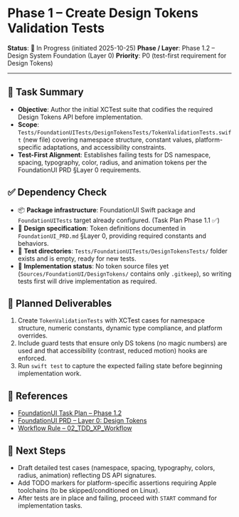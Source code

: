 # Phase 1 – Create Design Tokens Validation Tests

**Status**: 🚧 In Progress (initiated 2025-10-25)
**Phase / Layer**: Phase 1.2 – Design System Foundation (Layer 0)
**Priority**: P0 (test-first requirement for Design Tokens)

---

## 🎯 Task Summary
- **Objective**: Author the initial XCTest suite that codifies the required Design Tokens API before implementation.
- **Scope**: `Tests/FoundationUITests/DesignTokensTests/TokenValidationTests.swift` (new file) covering namespace structure, constant values, platform-specific adaptations, and accessibility constraints.
- **Test-First Alignment**: Establishes failing tests for DS namespace, spacing, typography, color, radius, and animation tokens per the FoundationUI PRD §Layer 0 requirements.

## ✅ Dependency Check
- 📦 **Package infrastructure**: FoundationUI Swift package and `FoundationUITests` target already configured. (Task Plan Phase 1.1 ✅)
- 🧭 **Design specification**: Token definitions documented in `FoundationUI_PRD.md` §Layer 0, providing required constants and behaviors.
- 🧪 **Test directories**: `Tests/FoundationUITests/DesignTokensTests/` folder exists and is empty, ready for new tests.
- 🚫 **Implementation status**: No token source files yet (`Sources/FoundationUI/DesignTokens/` contains only `.gitkeep`), so writing tests first will drive implementation as required.

## 🔄 Planned Deliverables
1. Create `TokenValidationTests` with XCTest cases for namespace structure, numeric constants, dynamic type compliance, and platform overrides.
2. Include guard tests that ensure only DS tokens (no magic numbers) are used and that accessibility (contrast, reduced motion) hooks are enforced.
3. Run `swift test` to capture the expected failing state before beginning implementation work.

## 📌 References
- [FoundationUI Task Plan – Phase 1.2](../../../DOCS/AI/ISOViewer/FoundationUI_TaskPlan.md)
- [FoundationUI PRD – Layer 0: Design Tokens](../../../DOCS/AI/ISOViewer/FoundationUI_PRD.md)
- [Workflow Rule – 02_TDD_XP_Workflow](../../../DOCS/RULES/02_TDD_XP_Workflow.md)

## 🚀 Next Steps
- Draft detailed test cases (namespace, spacing, typography, colors, radius, animation) reflecting DS API signatures.
- Add TODO markers for platform-specific assertions requiring Apple toolchains (to be skipped/conditioned on Linux).
- After tests are in place and failing, proceed with `START` command for implementation tasks.
